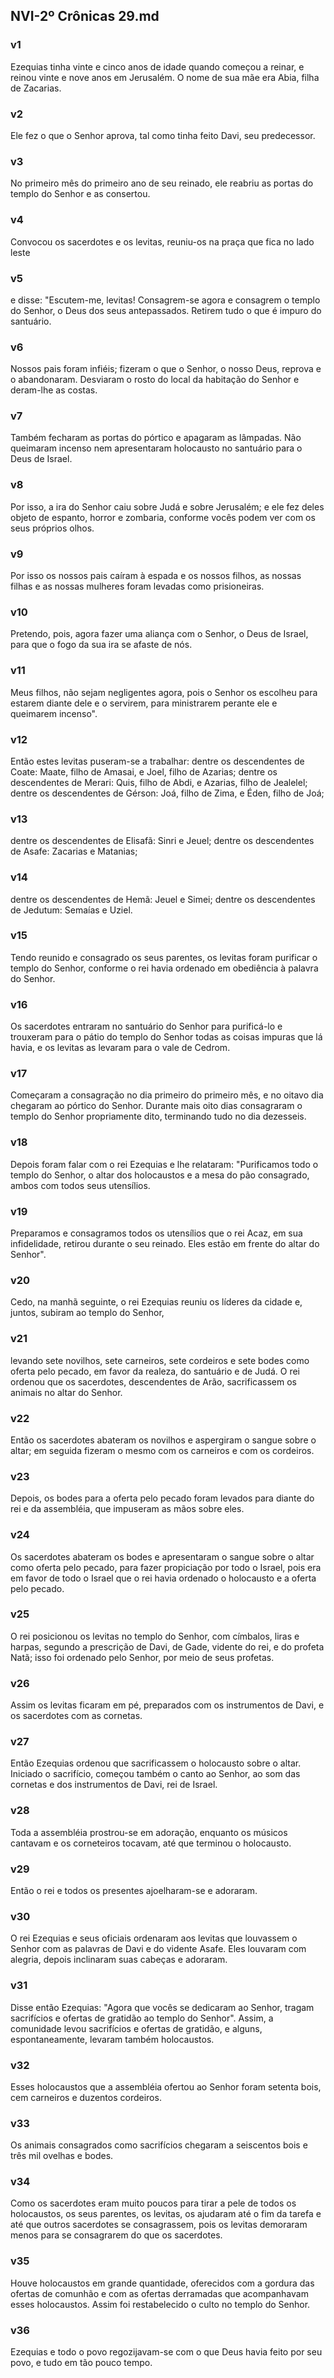 ## NVI-2º Crônicas 29.md
### v1
 Ezequias tinha vinte e cinco anos de idade quando começou a reinar, e reinou vinte e nove anos em Jerusalém. O nome de sua mãe era Abia, filha de Zacarias.
### v2
 Ele fez o que o Senhor aprova, tal como tinha feito Davi, seu predecessor.
### v3
 No primeiro mês do primeiro ano de seu reinado, ele reabriu as portas do templo do Senhor e as consertou.
### v4
 Convocou os sacerdotes e os levitas, reuniu-os na praça que fica no lado leste
### v5
 e disse: "Escutem-me, levitas! Consagrem-se agora e consagrem o templo do Senhor, o Deus dos seus antepassados. Retirem tudo o que é impuro do santuário.
### v6
 Nossos pais foram infiéis; fizeram o que o Senhor, o nosso Deus, reprova e o abandonaram. Desviaram o rosto do local da habitação do Senhor e deram-lhe as costas.
### v7
 Também fecharam as portas do pórtico e apagaram as lâmpadas. Não queimaram incenso nem apresentaram holocausto no santuário para o Deus de Israel.
### v8
 Por isso, a ira do Senhor caiu sobre Judá e sobre Jerusalém; e ele fez deles objeto de espanto, horror e zombaria, conforme vocês podem ver com os seus próprios olhos.
### v9
 Por isso os nossos pais caíram à espada e os nossos filhos, as nossas filhas e as nossas mulheres foram levadas como prisioneiras.
### v10
 Pretendo, pois, agora fazer uma aliança com o Senhor, o Deus de Israel, para que o fogo da sua ira se afaste de nós.
### v11
 Meus filhos, não sejam negligentes agora, pois o Senhor os escolheu para estarem diante dele e o servirem, para ministrarem perante ele e queimarem incenso".
### v12
 Então estes levitas puseram-se a trabalhar: dentre os descendentes de Coate: Maate, filho de Amasai, e Joel, filho de Azarias; dentre os descendentes de Merari: Quis, filho de Abdi, e Azarias, filho de Jealelel; dentre os descendentes de Gérson: Joá, filho de Zima, e Éden, filho de Joá;
### v13
 dentre os descendentes de Elisafã: Sinri e Jeuel; dentre os descendentes de Asafe: Zacarias e Matanias;
### v14
 dentre os descendentes de Hemã: Jeuel e Simei; dentre os descendentes de Jedutum: Semaías e Uziel.
### v15
 Tendo reunido e consagrado os seus parentes, os levitas foram purificar o templo do Senhor, conforme o rei havia ordenado em obediência à palavra do Senhor.
### v16
 Os sacerdotes entraram no santuário do Senhor para purificá-lo e trouxeram para o pátio do templo do Senhor todas as coisas impuras que lá havia, e os levitas as levaram para o vale de Cedrom.
### v17
 Começaram a consagração no dia primeiro do primeiro mês, e no oitavo dia chegaram ao pórtico do Senhor. Durante mais oito dias consagraram o templo do Senhor propriamente dito, terminando tudo no dia dezesseis.
### v18
 Depois foram falar com o rei Ezequias e lhe relataram: "Purificamos todo o templo do Senhor, o altar dos holocaustos e a mesa do pão consagrado, ambos com todos seus utensílios.
### v19
 Preparamos e consagramos todos os utensílios que o rei Acaz, em sua infidelidade, retirou durante o seu reinado. Eles estão em frente do altar do Senhor".
### v20
 Cedo, na manhã seguinte, o rei Ezequias reuniu os líderes da cidade e, juntos, subiram ao templo do Senhor,
### v21
 levando sete novilhos, sete carneiros, sete cordeiros e sete bodes como oferta pelo pecado, em favor da realeza, do santuário e de Judá. O rei ordenou que os sacerdotes, descendentes de Arão, sacrificassem os animais no altar do Senhor.
### v22
 Então os sacerdotes abateram os novilhos e aspergiram o sangue sobre o altar; em seguida fizeram o mesmo com os carneiros e com os cordeiros.
### v23
 Depois, os bodes para a oferta pelo pecado foram levados para diante do rei e da assembléia, que impuseram as mãos sobre eles.
### v24
 Os sacerdotes abateram os bodes e apresentaram o sangue sobre o altar como oferta pelo pecado, para fazer propiciação por todo o Israel, pois era em favor de todo o Israel que o rei havia ordenado o holocausto e a oferta pelo pecado.
### v25
 O rei posicionou os levitas no templo do Senhor, com címbalos, liras e harpas, segundo a prescrição de Davi, de Gade, vidente do rei, e do profeta Natã; isso foi ordenado pelo Senhor, por meio de seus profetas.
### v26
 Assim os levitas ficaram em pé, preparados com os instrumentos de Davi, e os sacerdotes com as cornetas.
### v27
 Então Ezequias ordenou que sacrificassem o holocausto sobre o altar. Iniciado o sacrifício, começou também o canto ao Senhor, ao som das cornetas e dos instrumentos de Davi, rei de Israel.
### v28
 Toda a assembléia prostrou-se em adoração, enquanto os músicos cantavam e os corneteiros tocavam, até que terminou o holocausto.
### v29
 Então o rei e todos os presentes ajoelharam-se e adoraram.
### v30
 O rei Ezequias e seus oficiais ordenaram aos levitas que louvassem o Senhor com as palavras de Davi e do vidente Asafe. Eles louvaram com alegria, depois inclinaram suas cabeças e adoraram.
### v31
 Disse então Ezequias: "Agora que vocês se dedicaram ao Senhor, tragam sacrifícios e ofertas de gratidão ao templo do Senhor". Assim, a comunidade levou sacrifícios e ofertas de gratidão, e alguns, espontaneamente, levaram também holocaustos.
### v32
 Esses holocaustos que a assembléia ofertou ao Senhor foram setenta bois, cem carneiros e duzentos cordeiros.
### v33
 Os animais consagrados como sacrifícios chegaram a seiscentos bois e três mil ovelhas e bodes.
### v34
 Como os sacerdotes eram muito poucos para tirar a pele de todos os holocaustos, os seus parentes, os levitas, os ajudaram até o fim da tarefa e até que outros sacerdotes se consagrassem, pois os levitas demoraram menos para se consagrarem do que os sacerdotes.
### v35
 Houve holocaustos em grande quantidade, oferecidos com a gordura das ofertas de comunhão e com as ofertas derramadas que acompanhavam esses holocaustos. Assim foi restabelecido o culto no templo do Senhor.
### v36
 Ezequias e todo o povo regozijavam-se com o que Deus havia feito por seu povo, e tudo em tão pouco tempo.
